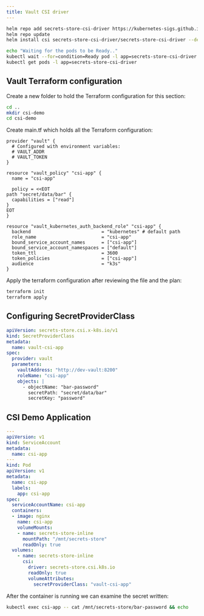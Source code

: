 ```yaml
---
title: Vault CSI driver
---
```


```bash
helm repo add secrets-store-csi-driver https://kubernetes-sigs.github.io/secrets-store-csi-driver/charts
helm repo update
helm install csi secrets-store-csi-driver/secrets-store-csi-driver --debug --version 1.2.4

echo "Waiting for the pods to be Ready.."
kubectl wait --for=condition=Ready pod -l app=secrets-store-csi-driver --timeout=60s
kubectl get pods -l app=secrets-store-csi-driver
```

## Vault Terraform configuration

Create a new folder to hold the Terraform configuration for this section:

```bash
cd ..
mkdir csi-demo
cd csi-demo
```

Create main.tf which holds all the Terraform configuration:

```hcl title="main.tf"
provider "vault" {
  # Configured with environment variables:
  # VAULT_ADDR
  # VAULT_TOKEN
}

resource "vault_policy" "csi-app" {
  name = "csi-app"

  policy = <<EOT
path "secret/data/bar" {
  capabilities = ["read"]
}
EOT
}

resource "vault_kubernetes_auth_backend_role" "csi-app" {
  backend                          = "kubernetes" # default path
  role_name                        = "csi-app"
  bound_service_account_names      = ["csi-app"]
  bound_service_account_namespaces = ["default"]
  token_ttl                        = 3600
  token_policies                   = ["csi-app"]
  audience                         = "k3s"
}
```

Apply the terraform configuration after reviewing the file and the plan:

```bash
terraform init
terraform apply
```

## Configuring SecretProviderClass

```yaml title="spc-vault.yaml"
apiVersion: secrets-store.csi.x-k8s.io/v1
kind: SecretProviderClass
metadata:
  name: vault-csi-app
spec:
  provider: vault
  parameters:
    vaultAddress: "http://dev-vault:8200"
    roleName: "csi-app"
    objects: |
      - objectName: "bar-password"
        secretPath: "secret/data/bar"
        secretKey: "password"
```

## CSI Demo Application

```yaml title="csi-demo-app.yaml"
---
apiVersion: v1
kind: ServiceAccount
metadata:
  name: csi-app
---
kind: Pod
apiVersion: v1
metadata:
  name: csi-app
  labels:
    app: csi-app
spec:
  serviceAccountName: csi-app
  containers:
  - image: nginx
    name: csi-app
    volumeMounts:
    - name: secrets-store-inline
      mountPath: "/mnt/secrets-store"
      readOnly: true
  volumes:
    - name: secrets-store-inline
      csi:
        driver: secrets-store.csi.k8s.io
        readOnly: true
        volumeAttributes:
          secretProviderClass: "vault-csi-app"
```

After the container is running we can examine the secret written:

```bash
kubectl exec csi-app -- cat /mnt/secrets-store/bar-password && echo
```

